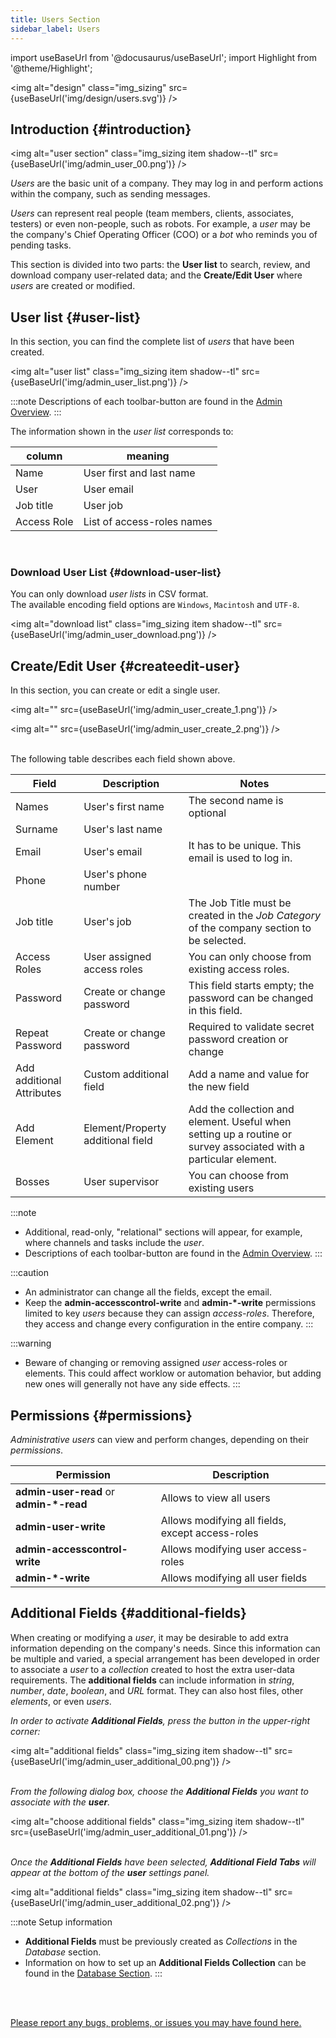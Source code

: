 ```yaml
---
title: Users Section
sidebar_label: Users
---
```

import useBaseUrl from '@docusaurus/useBaseUrl'; 
import Highlight from '@theme/Highlight';

<img alt="design" class="img_sizing" src={useBaseUrl('img/design/users.svg')} />

## Introduction {#introduction}

<img alt="user section" class="img_sizing item shadow--tl" src={useBaseUrl('img/admin_user_00.png')} />
<br/>

_Users_ are the basic unit of a company. They may log in and perform actions within the company, such as sending messages.

_Users_ can represent real people (team members, clients, associates, testers) or even non-people, such as robots. For example, a _user_ may be the company's Chief Operating Officer (COO) or a _bot_ who reminds you of pending tasks. 

This section is divided into two parts: the **User list** to search, review, and download company user-related data; and the **Create/Edit User** where _users_ are created or modified.

## User list {#user-list}

In this section, you can find the complete list of _users_ that have been created.
  
<img alt="user list" class="img_sizing item shadow--tl" src={useBaseUrl('img/admin_user_list.png')} />
<br/>

:::note
Descriptions of each toolbar-button are found in the [Admin Overview](admin_overview).
:::

The information shown in the _user list_ corresponds to:

| column | meaning | 
|--------|---------|
|   Name  |   User first and last name    |
|   User  |  User email |
|  Job title |  User job | 
| Access Role | List of access-roles names |

<br/>

### Download User List {#download-user-list}

You can only download _user lists_ in CSV format.  
The available encoding field options are `Windows`, `Macintosh` and `UTF-8`.  

<img alt="download list" class="img_sizing item shadow--tl" src={useBaseUrl('img/admin_user_download.png')} />
<br/>

  
## Create/Edit User {#createedit-user}
In this section, you can create or edit a single user.
  
<img alt="" src={useBaseUrl('img/admin_user_create_1.png')}  />

<img alt="" src={useBaseUrl('img/admin_user_create_2.png')}  />
<br/>
<br/>

  
The following table describes each field shown above.
  
  
| Field | Description | Notes | 
| ---- | ----------- | ----- | 
| Names | User's first name | The second name is optional |
| Surname | User's last name | |
| Email | User's email | It has to be unique. This email is used to log in. |
| Phone | User's phone number | |
| Job title | User's job | The Job Title must be created in the *Job Category* of the company section to be selected. |
| Access Roles | User assigned access roles | You can only choose from existing access roles.|
| Password | Create or change password | This field starts empty; the password can be changed in this field.|
| Repeat Password | Create or change password | Required to validate secret password creation or change |
| Add additional Attributes | Custom additional field | Add a name and value for the new field |
| Add Element | Element/Property additional field | Add the collection and element. Useful when setting up a routine or survey associated with a particular element. |
| Bosses | User supervisor | You can choose from existing users |

:::note
- Additional, read-only, "relational" sections will appear, for example, where channels and tasks include the _user_.
- Descriptions of each toolbar-button are found in the [Admin Overview](admin_overview).
:::

:::caution
- An administrator can change all the fields, except the email.
- Keep the __admin-accesscontrol-write__ and __admin-*-write__ permissions limited to key _users_ because they can assign _access-roles_. Therefore, they access and change every configuration in the entire company. 
:::

:::warning
- Beware of changing or removing assigned _user_ access-roles or elements. This could affect worklow or automation behavior, but adding new ones will generally not have any side effects.
:::

## Permissions {#permissions}

_Administrative users_ can view and perform changes, depending on their _permissions_.

| Permission | Description |
|------------|-------------|
| __admin-user-read__ or __admin-*-read__ | Allows to view all users |
| __admin-user-write__ | Allows modifying all fields, except access-roles |
| __admin-accesscontrol-write__ | Allows modifying user access-roles |
| __admin-*-write__ | Allows modifying all user fields |

## Additional Fields {#additional-fields}

When creating or modifying a _user_, it may be desirable to add extra information depending on the company's needs. Since this information can be multiple and varied, a special arrangement has been developed in order to associate a _user_ to a _collection_ created to host the extra user-data requirements. The **additional fields** can include information in _string_, _number_, _date_, _boolean_, and _URL_ format. They can also host files, other _elements_, or even _users_.

_In order to activate **Additional Fields**, press the button in the upper-right corner:_

<img alt="additional fields" class="img_sizing item shadow--tl" src={useBaseUrl('img/admin_user_additional_00.png')} />
<br/>
<br/>

_From the following dialog box, choose the **Additional Fields** you want to associate with the **user**._

<img alt="choose additional fields" class="img_sizing item shadow--tl" src={useBaseUrl('img/admin_user_additional_01.png')} />
<br/>
<br/>

_Once the **Additional Fields** have been selected, **Additional Field Tabs** will appear at the bottom of the **user** settings panel._

<img alt="additional fields" class="img_sizing item shadow--tl" src={useBaseUrl('img/admin_user_additional_02.png')} />
<br/>

:::note Setup information
- **Additional Fields** must be previously created as _Collections_ in the _Database_ section.
- Information on how to set up an **Additional Fields Collection** can be found in the [Database Section](admin_properties#additional-fields).
:::


<br/>
<br/>

[Please report any bugs, problems, or issues you may have found here.](/docs/support/bug_report)
